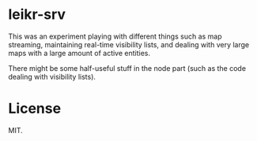 leikr-srv
=========

This was an experiment playing with different things such as map streaming, maintaining real-time visibility lists, and dealing with very large maps with a large amount of active entities.

There might be some half-useful stuff in the node part (such as the code dealing with visibility lists).

# License
MIT.
